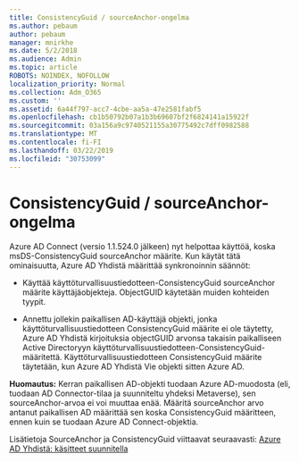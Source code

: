 ```yaml
---
title: ConsistencyGuid / sourceAnchor-ongelma
ms.author: pebaum
author: pebaum
manager: mnirkhe
ms.date: 5/2/2018
ms.audience: Admin
ms.topic: article
ROBOTS: NOINDEX, NOFOLLOW
localization_priority: Normal
ms.collection: Adm_O365
ms.custom: ''
ms.assetid: 6a44f797-acc7-4cbe-aa5a-47e2581fabf5
ms.openlocfilehash: cb1b50792b07a1b3b69607bf2f6824141a15922f
ms.sourcegitcommit: 03a156a9c9740521155a30775492c7dff0982588
ms.translationtype: MT
ms.contentlocale: fi-FI
ms.lasthandoff: 03/22/2019
ms.locfileid: "30753099"
---
```

# <a name="consistencyguid--sourceanchor-behavior"></a>ConsistencyGuid / sourceAnchor-ongelma

Azure AD Connect (versio 1.1.524.0 jälkeen) nyt helpottaa käyttöä, koska msDS-ConsistencyGuid sourceAnchor määrite. Kun käytät tätä ominaisuutta, Azure AD Yhdistä määrittää synkronoinnin säännöt:
  
- Käyttää käyttöturvallisuustiedotteen-ConsistencyGuid sourceAnchor määrite käyttäjäobjekteja. ObjectGUID käytetään muiden kohteiden tyypit.
    
- Annettu jollekin paikallisen AD-käyttäjä objekti, jonka käyttöturvallisuustiedotteen ConsistencyGuid määrite ei ole täytetty, Azure AD Yhdistä kirjoituksia objectGUID arvonsa takaisin paikalliseen Active Directoryyn käyttöturvallisuustiedotteen-ConsistencyGuid-määritettä. Käyttöturvallisuustiedotteen ConsistencyGuid määrite täytetään, kun Azure AD Yhdistä Vie objekti sitten Azure AD.
    
 **Huomautus:** Kerran paikallisen AD-objekti tuodaan Azure AD-muodosta (eli, tuodaan AD Connector-tilaa ja suunniteltu yhdeksi Metaverse), sen sourceAnchor-arvoa ei voi muuttaa enää. Määritä sourceAnchor arvo antanut paikallisen AD määrittää sen koska ConsistencyGuid määritteen, ennen kuin se tuodaan Azure AD Connect-objektia. 
  
Lisätietoja SourceAnchor ja ConsistencyGuid viittaavat seuraavasti: [Azure AD Yhdistä: käsitteet suunnitella](https://docs.microsoft.com/azure/active-directory/connect/active-directory-aadconnect-design-concepts)
  

